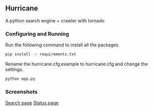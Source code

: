 ## Hurricane

A python search engine + crawler with tornado

### Configuring and Running

Run the following command to install all the packages

```bash
pip install -r requirements.txt
```

Rename the hurricane.cfg.example to hurricane.cfg
and change the settings.

```bash
python app.py
```

### Screenshots
[Search page](http://i.imgur.com/F2kgFcA.png)
[Status page](http://i.imgur.com/B9lRyLk.png)
